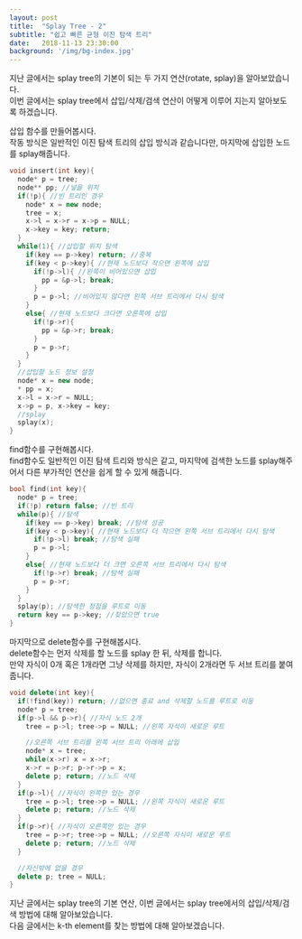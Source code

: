 ```yaml
---
layout: post
title:  "Splay Tree - 2"
subtitle: "쉽고 빠른 균형 이진 탐색 트리"
date:   2018-11-13 23:30:00
background: '/img/bg-index.jpg'
---
```


지난 글에서는 splay tree의 기본이 되는 두 가지 연산(rotate, splay)을 알아보았습니다.<br>
이번 글에서는 splay tree에서 삽입/삭제/검색 연산이 어떻게 이루어 지는지 알아보도록 하겠습니다.

삽입 함수를 만들어봅시다.<br>
작동 방식은 일반적인 이진 탐색 트리의 삽입 방식과 같습니다만, 마지막에 삽입한 노드를 splay해줍니다.
```cpp
void insert(int key){
  node* p = tree;
  node** pp; //넣을 위치
  if(!p){ //빈 트리인 경우
    node* x = new node;
    tree = x;
    x->l = x->r = x->p = NULL;
    x->key = key; return;
  }
  while(1){ //삽입할 위치 탐색
    if(key == p->key) return; //중복
    if(key < p->key){ //현재 노드보다 작으면 왼쪽에 삽입
      if(!p->l){ //왼쪽이 비어있으면 삽입
        pp = &p->l; break;
      }
      p = p->l; //비어있지 않다면 왼쪽 서브 트리에서 다시 탐색
    }
    else{ //현재 노드보다 크다면 오른쪽에 삽입
      if(!p->r){
        pp = &p->r; break;
      }
      p = p->r;
    }
  }
  //삽입할 노드 정보 설정
  node* x = new node;
  * pp = x;
  x->l = x->r = NULL;
  x->p = p, x->key = key;
  //splay
  splay(x);
}
```

find함수를 구현해봅시다.<br>
find함수도 일반적인 이진 탐색 트리와 방식은 같고, 마지막에 검색한 노드를 splay해주어서 다른 부가적인 연산을 쉽게 할 수 있게 해줍니다.<br>
```cpp
bool find(int key){
  node* p = tree;
  if(!p) return false; //빈 트리
  while(p){ //탐색
    if(key == p->key) break; //탐색 성공
    if(key < p->key){ //현재 노드보다 더 작으면 왼쪽 서브 트리에서 다시 탐색
      if(!p->l) break; //탐색 실패
      p = p->l;
    }
    else{ //현재 노드보다 더 크면 오른쪽 서브 트리에서 다시 탐색
      if(!p->r) break; //탐색 실패
      p = p->r;
    }
  }
  splay(p); //탐색한 정점을 루트로 이동
  return key == p->key; //찾았으면 true
}
```

마지막으로 delete함수를 구현해봅시다.<br>
delete함수는 먼저 삭제를 할 노드를 splay 한 뒤, 삭제를 합니다.<br>
만약 자식이 0개 혹은 1개라면 그냥 삭제를 하지만, 자식이 2개라면 두 서브 트리를 붙여줍니다.<br>
```cpp
void delete(int key){
  if(!find(key)) return; //없으면 종료 and 삭제할 노드를 루트로 이동
  node* p = tree;
  if(p->l && p->r){ //자식 노드 2개
    tree = p->l; tree->p = NULL; //왼쪽 자식이 새로운 루트

    //오른쪽 서브 트리를 왼쪽 서브 트리 아래에 삽입
    node* x = tree;
    while(x->r) x = x->r;
    x->r = p->r; p->r->p = x;
    delete p; return; //노드 삭제
  }
  if(p->l){ //자식이 왼쪽만 있는 경우
    tree = p->l; tree->p = NULL; //왼쪽 자식이 새로운 루트
    delete p; return; //노드 삭제
  }
  if(p->r){ //자식이 오른쪽만 있는 경우
    tree = p->r; tree->p = NULL; //오른쪽 자식이 새로운 루트
    delete p; return; //노드 삭제
  }

  //자신밖에 없을 경우
  delete p; tree = NULL;
}
```

지난 글에서는 splay tree의 기본 연산, 이번 글에서는 splay tree에서의 삽입/삭제/검색 방법에 대해 알아보았습니다.<br>
다음 글에서는 k-th element를 찾는 방법에 대해 알아보겠습니다.
